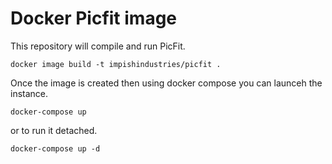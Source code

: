 # Docker Picfit image

This repository will compile and run PicFit.

```
docker image build -t impishindustries/picfit .
```

Once the image is created then using docker compose you can launceh the instance.

```
docker-compose up
```

or to run it detached. 

```
docker-compose up -d
```

